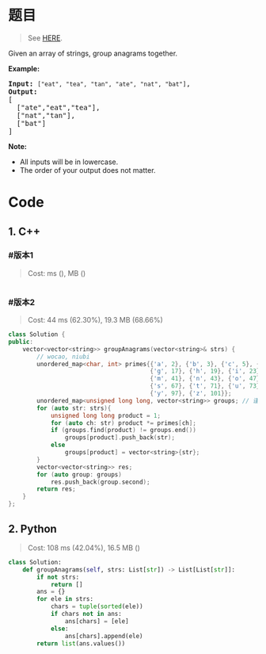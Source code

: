 # 题目

> See [HERE](https://leetcode.com/problems/group-anagrams/).

<div><p>Given an array of strings, group anagrams together.</p>

<p><strong>Example:</strong></p>

<pre><strong>Input:</strong> <code>["eat", "tea", "tan", "ate", "nat", "bat"]</code>,
<strong>Output:</strong>
[
  ["ate","eat","tea"],
  ["nat","tan"],
  ["bat"]
]</pre>

<p><strong>Note:</strong></p>

<ul>
	<li>All inputs will be in lowercase.</li>
	<li>The order of your output does not&nbsp;matter.</li>
</ul>
</div>

# Code

## 1. C++

### #版本1

> Cost: ms (), MB ()

```C++

```

### #版本2

> Cost: 44 ms (62.30%), 19.3 MB (68.66%)

```C++
class Solution {
public:
    vector<vector<string>> groupAnagrams(vector<string>& strs) {
        // wocao, niubi
        unordered_map<char, int> primes{{'a', 2}, {'b', 3}, {'c', 5}, {'d', 7}, {'e', 11}, {'f', 13},
                                        {'g', 17}, {'h', 19}, {'i', 23}, {'j', 29}, {'k', 31}, {'l', 37},
                                        {'m', 41}, {'n', 43}, {'o', 47}, {'p', 53}, {'q', 59}, {'r', 61}, 
                                        {'s', 67}, {'t', 71}, {'u', 73}, {'v', 79}, {'w', 83}, {'x', 89}, 
                                        {'y', 97}, {'z', 101}};
        unordered_map<unsigned long long, vector<string>> groups; // 谨防溢出而用了unsigned long long
        for (auto str: strs){
            unsigned long long product = 1;
            for (auto ch: str) product *= primes[ch];
            if (groups.find(product) != groups.end())
                groups[product].push_back(str);
            else
                groups[product] = vector<string>{str};
        }
        vector<vector<string>> res;
        for (auto group: groups)
            res.push_back(group.second);
        return res;
    }
};
```

## 2. Python

> Cost: 108 ms (42.04%), 16.5 MB ()

```python
class Solution:
    def groupAnagrams(self, strs: List[str]) -> List[List[str]]:
        if not strs:
            return []
        ans = {}
        for ele in strs:
            chars = tuple(sorted(ele))
            if chars not in ans:
                ans[chars] = [ele]
            else:
                ans[chars].append(ele)
        return list(ans.values())
```
